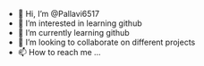 - 👋 Hi, I’m @Pallavi6517
- 👀 I’m interested in learning github
- 🌱 I’m currently learning github
- 💞️ I’m looking to collaborate on different projects
- 📫 How to reach me ...

<!---
Pallavi6517/Pallavi6517 is a ✨ special ✨ repository because its `README.md` (this file) appears on your GitHub profile.
You can click the Preview link to take a look at your changes.
--->

